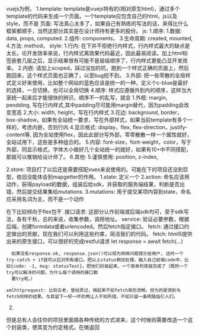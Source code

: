 vuejs为例，
1.template: template是vuejs特有的(相对原生html)，通过多个template的代码来生成一个页面。一个template应包含自己的html，js以及style，而不是
  页面: 写法真心太多了，如果自己有熟练的写法的话，来得比什么框架都顺手，当然这部分其实是在设计师持有更多的股份。
  js: 
    1.顺序: 
      1.数据: data, props, computed.
      2.组件: components，
      3.生命周期: created, mounted, 
      4.方法: method，
  style: 
    1.行内: 在下并不拒绝行内样式，行内样式最大的缺点是太长，论开发效率来说，行内样式离效果代码最近，因此最易阅读。加上html标签嵌套几层之后，显示结果很有可能不是层级顺序了，行内样式更能凸显开发效率。
    2.内嵌: 请加上scoped，踩过没加的坑，跑到一个样式正确的页面上，然后跑回来，这个样式页面也正确了，以至bug挖不到。
    3.外部: 把一些零散的全局样式定义好来使用，比如整个网站的蓝色应该是统一的一种，定义个c-blue是最好的选择，一旦切换，也可以全局切换
    4.顺序: 样式应遵循外到内的顺序，这样当大家统一起来后才能很快的辨识，顺序不一的乱写，就会
      1.外框: margin, pendding, 写在行内样式,其中padding尽可能用margin替代，因为padding会改变宽高
      2.大小: width, height，写在行内样式
      3.花边: background, border，box-shadow，如果有全站统一要求，写在外部样式，如果当前template有多个一样的，考虑内嵌，否则行内
      4.显示格式: display，flex, flex-direction，justify-content等, 因为全站使用flex，因此此部分写外部，零零散散一样一个属性就好，全站试用下，这些是多种组合的。
      5.内容: font-size，font-weight，color，写于外部，同显示格式，字体大小做好几个全站统一的就好，如果有10+中不同搭配，那就可以推锅给设计师了。
      6.其他: 
    5.谨慎使用: position, z-index,
    
2.store: 项目打了以后还是需要搭配vuex来说使用的。可能在下的项目还没到巨型，依旧没能体会到mapgetter的作用。
  1.state: 定义一个
  2.action: 命名应该用动作，获得payload的数据，组装后给sdk，并获取的服务端结果，判断是否出错，然后提交结果集给mutations.
  3.mutations: 用于提交某项内容到state，命名应采用名词为主，而不是一个动作

  在下比较倾向于flex包干
.接口请求: 这部分认作前端或后端sdk均可，至于sdk写法，各有千秋，总的来说，收集参数，调用地址。
  service: 验证必要参数，根据后端，创建formdata或者urlencoded。然后fetch指定接口。
  fetch: 通过接口约定做出的贡献，现在我们可以利用这些约束，简洁我们的代码。
    fetch: html5提供出来的原生接口，可以很好的完成restful请求
      let response = await fetch(...)
      
      如果没有response.ok, response.json()可以视为网络问题提示给用户, 这时一个try-catch + if就可以应对所有接口。把以上status稍加处理，融入自己前端code中，比如{code: -1, msg: statusText}。把他们封装起来，一个简单的库就完成了（既然一个try可以解决的问题，为什么每个调用的接口都
      要try呢。）

    xmlhttprequest: 比较古老，曾经弄过，用起来不如fetch来的流畅，但为的是得到与fetch同样的结果。与其留下一好一坏的两让人不知所措，不如只留一条明路指引人们。

2.
  但是总有人会往你的项目里面插各种传统的方式进来，这个时候则需要改造一个这个封装类，使其变为约定格式。在做返回